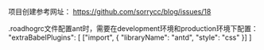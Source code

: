 项目创建参考网址：
  https://github.com/sorrycc/blog/issues/18

.roadhogrc文件配置ant时，需要在development环境和production环境下配置：
    "extraBabelPlugins": [
      ["import", { "libraryName": "antd", "style": "css" }]
    ]
